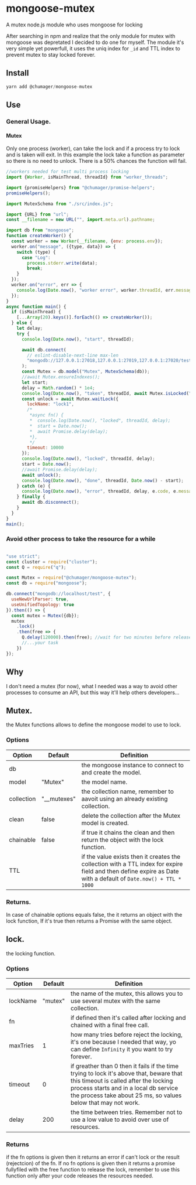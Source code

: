# mongoose-mutex
A mutex node.js module who uses mongoose for locking

After searching in npm and realize that the only module for mutex with mongoose was depretated I decided to do one for myself.
The module it's very simple yet powerfull, it uses the uniq index for `_id` and TTL index to prevent mutex to stay locked forever.

## Install
```javascript
yarn add @chumager/mongoose-mutex
```

## Use

### General Usage.
#### Mutex
Only one process (worker), can take the lock and if a process try to lock and is taken will exit.
In this example the lock take a function as parameter so there is no need to unlock. There is a 50% chances the function will fail.
```javascript
//workers needed for test multi process locking
import {Worker, isMainThread, threadId} from "worker_threads";

import {promiseHelpers} from "@chumager/promise-helpers";
promiseHelpers();

import MutexSchema from "./src/index.js";

import {URL} from "url";
const __filename = new URL("", import.meta.url).pathname;

import db from "mongoose";
function createWorker() {
  const worker = new Worker(__filename, {env: process.env});
  worker.on("message", ({type, data}) => {
    switch (type) {
      case "Log":
        process.stderr.write(data);
        break;
    }
  });
  worker.on("error", err => {
    console.log(Date.now(), "worker error", worker.threadId, err.message);
  });
}
async function main() {
  if (isMainThread) {
    [...Array(20).keys()].forEach(() => createWorker());
  } else {
    let delay;
    try {
      console.log(Date.now(), "start", threadId);

      await db.connect(
        // eslint-disable-next-line max-len
        "mongodb://127.0.0.1:27018,127.0.0.1:27019,127.0.0.1:27020/test?replicaSet=rs0&retryWrites=true&readPreference=secondaryPreferred"
      );
      const Mutex = db.model("Mutex", MutexSchema(db));
      //await Mutex.ensureIndexes();
      let start;
      delay = Math.random() * 1e4;
      console.log(Date.now(), "taken", threadId, await Mutex.isLocked("lock1"));
      const unlock = await Mutex.waitLock({
        lockName: "lock1",
        /*
         *async fn() {
         *  console.log(Date.now(), "locked", threadId, delay);
         *  start = Date.now();
         *  await Promise.delay(delay);
         *},
         */
        timeout: 10000
      });
      console.log(Date.now(), "locked", threadId, delay);
      start = Date.now();
      //await Promise.delay(delay);
      await unlock();
      console.log(Date.now(), "done", threadId, Date.now() - start);
    } catch (e) {
      console.log(Date.now(), "error", threadId, delay, e.code, e.message);
    } finally {
      await db.disconnect();
    }
  }
}
main();
```

### Avoid other process to take the resource for a while

```javascript

"use strict";
const cluster = require("cluster");
const Q = require("q");

const Mutex = require("@chumager/mongoose-mutex");
const db = require("mongoose");

db.connect("mongodb://localhost/test", {
  useNewUrlParser: true,
  useUnifiedTopology: true
}).then(() => {
  const mutex = Mutex({db});
  mutex
    .lock()
    .then(free => {
      Q.delay(120000).then(free); //wait for two minutes before release the lock, or put it inside your task
      //...your task
    })
});
```

## Why
I don't need a mutex (for now), what I needed was a way to avoid other processes to consume an API, but this way it'll help others developers...

## Mutex.

the Mutex functions allows to define the mongoose model to use to lock.

### Options

Option | Default | Definition
------ | ------- | ----------
db | | the mongoose instance to connect to and create the model.
model | "Mutex" | the model name.
collection | "__mutexes" | the collection name, remember to aavoit using an already existing collection.
clean | false | delete the collection after the Mutex model is created.
chainable | false | if true it chains the clean and then return the object with the lock function.
TTL | | if the value exists then it creates the collection with a TTL index for expire field and then define expire as Date with a default of `Date.now() + TTL * 1000`

### Returns.

In case of chainable options equals false, the it returns an object with the lock function, If it's true then returns a Promise with the same object.

## lock.

the locking function.

### Options

Option | Default | Definition
------ | ------- | ----------
lockName | "mutex" | the name of the mutex, this allows you to use several mutex with the same collection.
fn | | if defined then it's called after locking and chained with a final free call.
maxTries | 1 | how many tries before reject the locking, it's one because I needed that way, yo can define `Infinity` it you want to try forever.
timeout | 0 | if greather than 0 then it fails if the time trying to lock it's above that, beware that this timeout is called after the locking process starts and in a local db service the process take about 25 ms, so values below that may not work.
delay | 200 | the time between tries. Remember not to use a low value to avoid over use of resources.

### Returns

if the fn options is given then it returns an error if can't lock or the result (rejectcion) of the fn. If no fn options is given then it returns a promise fullyfiled with the free function to release the lock, remember to use this function only after your code releases the resources needed.

